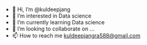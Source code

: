 - 👋 Hi, I’m @kuldeepjang
- 👀 I’m interested in Data science
- 🌱 I’m currently learning Data science
- 💞️ I’m looking to collaborate on ...
- 📫 How to reach me kuldeepjangra588@gmail.com

<!---
kuldeepjang/kuldeepjang is a ✨ special ✨ repository because its `README.md` (this file) appears on your GitHub profile.
You can click the Preview link to take a look at your changes.
--->
